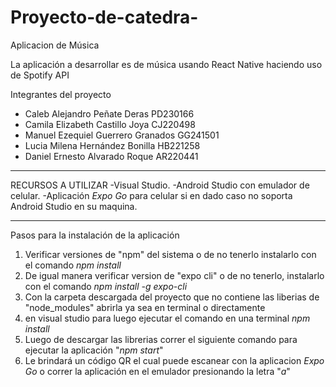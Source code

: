# Proyecto-de-catedra-

Aplicacion de Música

La aplicación a desarrollar es de música usando React Native haciendo uso de Spotify API

Integrantes del proyecto

- Caleb Alejandro Peñate Deras       PD230166
- Camila Elizabeth Castillo Joya     CJ220498
- Manuel Ezequiel Guerrero Granados  GG241501
- Lucia Milena Hernández Bonilla     HB221258
- Daniel Ernesto Alvarado Roque      AR220441

******************************************************************************************************
RECURSOS A UTILIZAR
-Visual Studio.
-Android Studio con emulador de celular.
-Aplicación *Expo Go* para celular si en dado caso no soporta Android Studio en su maquina.

******************************************************************************************************
Pasos para la instalación de la aplicación

1. Verificar versiones de "npm" del sistema o de no tenerlo instalarlo con el comando *npm install*
2. De igual manera verificar version de "expo cli" o de no tenerlo, instalarlo con el comando *npm install -g expo-cli*
3. Con la carpeta descargada del proyecto que no contiene las liberias de "node_modules" abrirla ya sea en terminal o directamente
4. en visual studio para luego ejecutar el comando en una terminal *npm install*
5. Luego de descargar las librerias correr el siguiente comando para ejecutar la aplicación "*npm start*"
6. Le brindará un código QR el cual puede escanear con la aplicacion *Expo Go* o correr la aplicación en el emulador presionando la letra "*a*"

